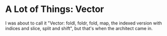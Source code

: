 # A Lot of Things: Vector

I was about to call it "Vector: foldl, foldr, fold, map, the indexed version with indices and slice, split and shift", but that's when the architect came in.

